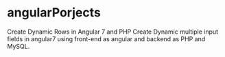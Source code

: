 # angularPorjects
Create Dynamic Rows in Angular 7 and PHP
Create Dynamic multiple input fields in angular7 using front-end as angular and backend as PHP and MySQL.
